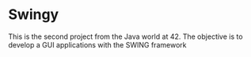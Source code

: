 # Swingy
This is the second project from the Java world at 42. The objective is to develop a GUI applications with the SWING framework
